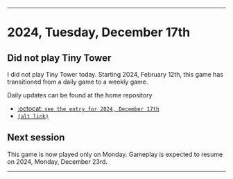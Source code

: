 
***

# 2024, Tuesday, December 17th

## Did not play Tiny Tower

<!-- TODO: For each weekly entry, make sure the date is correct. The day of the week should be modified in 4 places !-->

I did not play Tiny Tower today. Starting 2024, February 12th, this game has transitioned from a daily game to a weekly game.

Daily updates can be found at the home repository

- [:octocat: `see the entry for 2024, December 17th`](https://github.com/seanpm2001/SeansLifeArchive_Images_TinyTower/tree/master/tiny%20tower/2024/12_December/17/) 
- [`(alt link)`](/tiny%20tower/2024/12_December/17/)

## Next session

This game is now played only on Monday. Gameplay is expected to resume on 2024, Monday, December 23rd.

***
